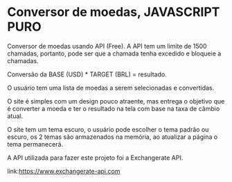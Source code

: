 <h1>Conversor de moedas, JAVASCRIPT PURO</h1>
<p>Conversor de moedas usando API (Free).
A API tem um limite de 1500 chamadas, portanto, pode ser que a chamada tenha excedido e bloqueie a chamadas.</p>

Conversão da BASE (USD) * TARGET (BRL) = resultado.

O usuário tem uma lista de moedas a serem selecionadas e convertidas.

O site é simples com um design pouco atraente, mas entrega o objetivo que é converter a moeda e ter o resultado na tela com base na taxa de câmbio atual.

O site tem um tema escuro, o usuário pode escolher o tema padrão ou escuro, os 2 temas são armazenados na memória, ao atualizar a página o tema permanecerá.

A API utilizada para fazer este projeto foi a Exchangerate API.

link:https://www.exchangerate-api.com